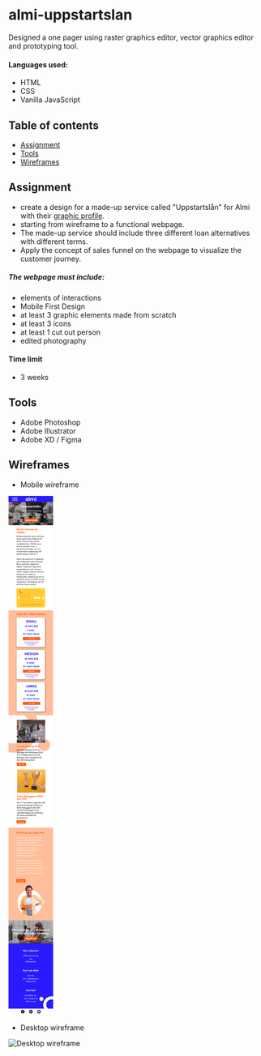 # almi-uppstartslan
Designed a one pager using raster graphics editor, vector graphics editor and prototyping tool.
#### Languages used:
- HTML
- CSS
- Vanilla JavaScript


## Table of contents
* [Assignment](#assignment)
* [Tools](#tools)
* [Wireframes](#wireframes)

## Assignment

- create a design for a made-up service called "Uppstartslån" for Almi with their [graphic profile](https://www.almi.se/om-almi/press/grafisk-profil/).
- starting from wireframe to a functional webpage.
- The made-up service should include three different loan alternatives with different terms.
- Apply the concept of sales funnel on the webpage to visualize the customer journey.

##### The webpage must include:
- elements of interactions
- Mobile First Design
- at least 3 graphic elements made from scratch
- at least 3 icons
- at least 1 cut out person 
- edited photography

#### Time limit
- 3 weeks

## Tools

- Adobe Photoshop
- Adobe Illustrator
- Adobe XD / Figma

## Wireframes

- Mobile wireframe 

![Mobile wireframe](https://github.com/R4YLx/almi-uppstartslan/blob/main/assets/images/almi-wireframe-mobile.png)

- Desktop wireframe

![Desktop wireframe](https://github.com/R4YLx/almi-uppstartslan/blob/main/assets/images/almi-wireframe-web.png)
